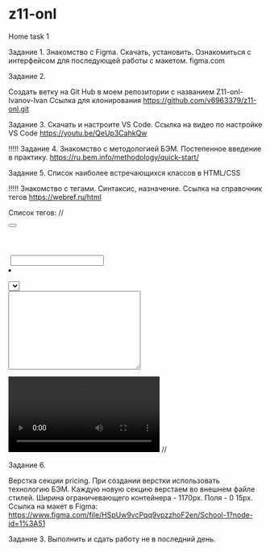 # z11-onl
Home task 1

Задание 1.
Знакомство с Figma. Скачать, установить. Ознакомиться с интерфейсом для последующей работы с макетом.
figma.com

Задание 2.

Создать ветку на Git Hub в моем репозитории c названием Z11-onl-Ivanov-Ivan
Ссылка для клонирования https://github.com/v6963379/z11-onl.git

Задание 3. 
Скачать и настроите VS Code.
Ссылка на видео по настройке VS Code
https://youtu.be/QeUp3CahkQw

!!!!!  Задание 4.
Знакомство с методологией БЭМ. Постепенное введение в практику.
https://ru.bem.info/methodology/quick-start/

Задание 5. 
Список наиболее встречающихся классов в HTML/CSS

!!!!!  Знакомство с тегами. Синтаксис, назначение.
Ссылка на справочник тегов
https://webref.ru/html

Список тегов:
//
      <aside></aside>
      <article></article>
      <audio src=""></audio>
      <body></body>
      <button></button>
      <footer></footer>
      <form action=""></form>
      <h1></h1>
      <head></head>
      <header></header>
      <html></html>
      <img src="" alt="">
      <input type="text">
      <label for=""></label>
      <li></li>
      <link rel="stylesheet" href="">
      <main></main>
      <menu></menu>
      <meta>
      <nav></nav>
      <p></p>
      <script></script>
      <select name="" id=""></select>
      <section></section>
      <span></span>
      <textarea name="" id="" cols="30" rows="10"></textarea>
      <title></title>
      <ul></ul>
      <video src=""></video>
      //
      
      
Задание 6.

Верстка секции pricing. 
При создании верстки использовать технологию БЭМ.
Каждую новую секцию верстаем во внешнем файле стилей.
Ширина ограничевающего контейнера - 1170px.
Поля - 0 15px.
Ссылка на макет в Figma:
https://www.figma.com/file/HSpUw9vcPqq9vpzzhoF2en/School-1?node-id=1%3A51

Задание 3. 
Выполнить и сдать работу не в последний день.
